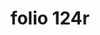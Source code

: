 ---
layout: edition
title: folio 124r
manuscript: Florence, Biblioteca Marucelliana, Carte Rajna XIX.15
sigla: R
iip: r124r.tif
milestone: 247
---